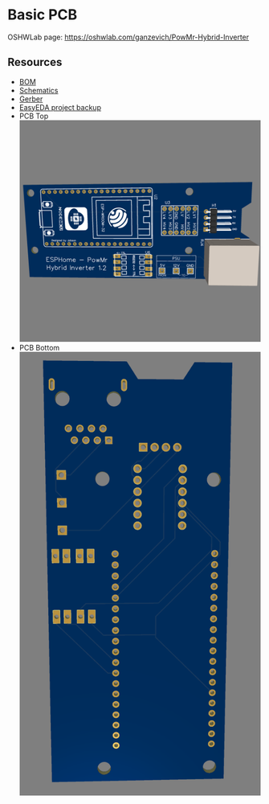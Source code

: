 # Basic PCB

OSHWLab page: https://oshwlab.com/ganzevich/PowMr-Hybrid-Inverter

## Resources
- [BOM](BOM_PowMr%20Inverter.csv)
- [Schematics](Schematic_PowMr%20Inverter.pdf)
- [Gerber](Gerber_PCB_PowMr%20Inverter.zip)
- [EasyEDA project backup](easyeda_project_backup.zip)
- PCB Top 
![PCB Top layer](pcb_top.png)
- PCB Bottom
![PCB Bottom layer](pcb_bottom.png)
